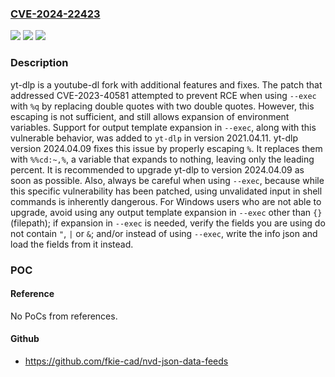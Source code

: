 ### [CVE-2024-22423](https://cve.mitre.org/cgi-bin/cvename.cgi?name=CVE-2024-22423)
![](https://img.shields.io/static/v1?label=Product&message=yt-dlp&color=blue)
![](https://img.shields.io/static/v1?label=Version&message=%3D%20%3E%3D%202021.04.11%2C%20%3C%202024.04.09%20&color=brighgreen)
![](https://img.shields.io/static/v1?label=Vulnerability&message=CWE-78%3A%20Improper%20Neutralization%20of%20Special%20Elements%20used%20in%20an%20OS%20Command%20('OS%20Command%20Injection')&color=brighgreen)

### Description

yt-dlp is a youtube-dl fork with additional features and fixes. The patch that addressed CVE-2023-40581 attempted to prevent RCE when using `--exec` with `%q` by replacing double quotes with two double quotes. However, this escaping is not sufficient, and still allows expansion of environment variables. Support for output template expansion in `--exec`, along with this vulnerable behavior, was added to `yt-dlp` in version 2021.04.11. yt-dlp version 2024.04.09 fixes this issue by properly escaping `%`. It replaces them with `%%cd:~,%`, a variable that expands to nothing, leaving only the leading percent. It is recommended to upgrade yt-dlp to version 2024.04.09 as soon as possible. Also, always be careful when using `--exec`, because while this specific vulnerability has been patched, using unvalidated input in shell commands is inherently dangerous. For Windows users who are not able to upgrade, avoid using any output template expansion in `--exec` other than `{}` (filepath); if expansion in `--exec` is needed, verify the fields you are using do not contain `"`, `|` or `&`; and/or instead of using `--exec`, write the info json and load the fields from it instead.

### POC

#### Reference
No PoCs from references.

#### Github
- https://github.com/fkie-cad/nvd-json-data-feeds


